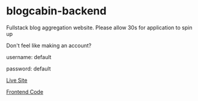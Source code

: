 # blogcabin-backend

Fullstack blog aggregation website. Please allow 30s for application to spin up


Don't feel like making an account?

username: default

password: default


[Live Site](http://blogcabin.hellojake.com)

[Frontend Code](https://github.com/jakefrancis/blogcabin-frontend)
